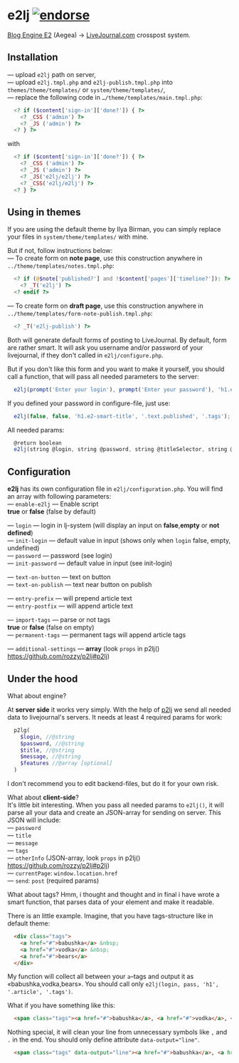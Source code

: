 e2lj [![endorse](http://api.coderwall.com/rozzy/endorsecount.png)](http://coderwall.com/rozzy)
====

[Blog Engine E2](http://blogengine.ru/) (Aegea) → [LiveJournal.com](http://livejournal.com/) crosspost system.

## Installation
  — upload `e2lj` path on server,  
  — upload `e2lj.tmpl.php` and `e2lj-publish.tmpl.php` into `themes/theme/templates/` or `system/theme/templates/`,  
  — replace the following code in `…/theme/templates/main.tmpl.php`: 
  ```php
    <? if ($content['sign-in']['done?']) { ?>
      <? _CSS ('admin') ?>
      <? _JS ('admin') ?>
    <? } ?>
  ```
  with 
  ```php
    <? if ($content['sign-in']['done?']) { ?>
      <? _CSS ('admin') ?>
      <? _JS ('admin') ?>
      <? _JS('e2lj/e2lj') ?>
      <? _CSS('e2lj/e2lj') ?>
    <? } ?>
  ```

## Using in themes
If you are using the default theme by Ilya Birman, you can simply replace your files in `system/theme/templates/` with mine.

But if not, follow instructions below:  
  — To create form on **note page**, use this construction anywhere in `../theme/templates/notes.tmpl.php`:  
```php
  <? if (@$note['published?'] and !$content['pages']['timeline?']): ?>
    <? _T('e2lj') ?>
  <? endif ?>
```
  — To create form on **draft page**, use this construction anywhere in `../theme/templates/form-note-publish.tmpl.php`:  
```php
  <? _T('e2lj-publish') ?>
```

Both will generate default forms of posting to LiveJournal.
By default, form are rather smart. It will ask you username and/or password of your livejournal, if they don't called in `e2lj/configure.php`. 

But if you don't like this form and you want to make it yourself, you should call a function, that will pass all needed parameters to the server:
```js
  e2lj(prompt('Enter your login'), prompt('Enter your password'), 'h1.e2-smart-title', '.text.published', '.tags');
```

If you defined your password in configure-file, just use:
```js
  e2lj(false, false, 'h1.e2-smart-title', '.text.published', '.tags');
```

All needed params:
```js
  @return boolean
  e2lj(string @login, string @password, string @titleSelector, string @articleSelector, string @tagsSelector);
```

## Configuration
**e2lj** has its own configuration file in `e2lj/configuration.php`.
You will find an array with following parameters:  
  — `enable-e2lj` — Enable script  
      **true** or **false** (false by default)  
  
  — `login` — login in lj-system (will display an input on **false**,**empty** or **not defined**)  
  — `init-login` — default value in input (shows only when `login` false, empty, undefined)  
  — `password` — password (see login)  
  — `init-password` — default value in input (see init-login)  
  
  — `text-on-button` — text on button  
  — `text-on-publish` — text near button on publish  
  
  — `entry-prefix` — will prepend article text  
  — `entry-postfix` — will append article text  
  
  — `import-tags` — parse or not tags  
    **true** or **false** (false on empty)  
  — `permanent-tags` — permanent tags will append article tags  
    
  — `additional-settings` — **array** (look `props` in p2lj() https://github.com/rozzy/p2lj#p2lj)
## Under the hood
What about engine?

At **server side** it works very simply. With the help of [p2lj](https://github.com/rozzy/p2lj) we send all needed data to livejournal's servers.
It needs at least 4 required params for work:
```php
  p2lg(
    $login, //@string
    $password, //@string
    $title, //@string
    $message, //@string
    $features //@array [optional]
  )
```

I don't recommend you to edit backend-files, but do it for your own risk.

What about **client-side**?  
It's little bit interesting. When you pass all needed params to `e2lj()`, it will parse all your data and create an JSON-array for sending on server.
This JSON will include:  
  — `password`  
  — `title`  
  — `message`  
  — `tags`  
  — `otherInfo` (JSON-array, look `props` in p2lj() https://github.com/rozzy/p2lj#p2lj)    
  — `currentPage`: `window.location.href`  
  — `send`: `post` (required params)  

What about tags?
Hmm, i thought and thought and in final i have wrote a smart function, that parses data of your element and make it readable.

There is an little example.
Imagine, that you have tags-structure like in default theme:
```html
  <div class="tags">
    <a href="#">babushka</a> &nbsp; 
    <a href="#">vodka</a> &nbsp; 
    <a href="#">bears</a>  
  </div>
```
My function will collect all between your `a`–tags and output it as «babushka,vodka,bears».
You should call only `e2lj(login, pass, 'h1', '.article', '.tags')`.

What if you have something like this:
```html
  <span class="tags"><a href="#">babushka</a>, <a href="#">vodka</a>, <a href="#">bears</a>.</span>
```
Nothing special, it will clean your line from unnecessary symbols like `,` and `.` in the end. You should only define attribute `data-output="line"`.
```html
  <span class="tags" data-output="line"><a href="#">babushka</a>, <a href="#">vodka</a>, <a href="#">bears</a>.</span>
```
